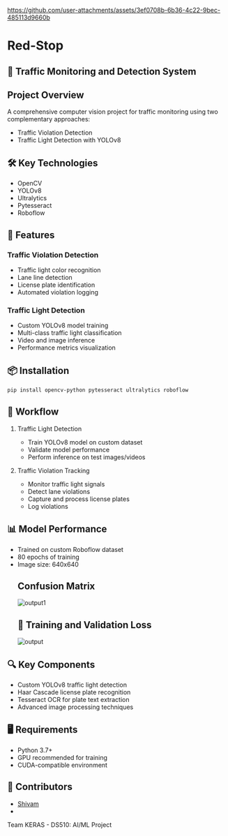 https://github.com/user-attachments/assets/3ef0708b-6b36-4c22-9bec-485113d9660b
# Red-Stop
## 🚦 Traffic Monitoring and Detection System

## Project Overview
A comprehensive computer vision project for traffic monitoring using two complementary approaches:
- Traffic Violation Detection
- Traffic Light Detection with YOLOv8

## 🛠 Key Technologies
- OpenCV
- YOLOv8
- Ultralytics
- Pytesseract
- Roboflow

## 🌟 Features
### Traffic Violation Detection
- Traffic light color recognition
- Lane line detection
- License plate identification
- Automated violation logging

### Traffic Light Detection
- Custom YOLOv8 model training
- Multi-class traffic light classification
- Video and image inference
- Performance metrics visualization

## 📦 Installation
```bash
pip install opencv-python pytesseract ultralytics roboflow
```

## 🚀 Workflow
1. Traffic Light Detection
   - Train YOLOv8 model on custom dataset
   - Validate model performance
   - Perform inference on test images/videos

2. Traffic Violation Tracking
   - Monitor traffic light signals
   - Detect lane violations
   - Capture and process license plates
   - Log violations

## 📊 Model Performance
- Trained on custom Roboflow dataset
- 80 epochs of training
- Image size: 640x640
  ## Confusion Matrix
  ![output1](https://github.com/user-attachments/assets/1acc473c-c86b-4729-83f6-c59847f9db19)
  ## 🚦 Training and Validation Loss
  ![output](https://github.com/user-attachments/assets/63c3f60c-e708-426c-8fd6-c7be41eee393)


## 🔍 Key Components
- Custom YOLOv8 traffic light detection
- Haar Cascade license plate recognition
- Tesseract OCR for plate text extraction
- Advanced image processing techniques

## 🖥️ Requirements
- Python 3.7+
- GPU recommended for training
- CUDA-compatible environment

## 👥 Contributors
- [Shivam](https://github.com/Ayush-mishra-0-0/cs550)
- 
Team KERAS - DS510: AI/ML Project
